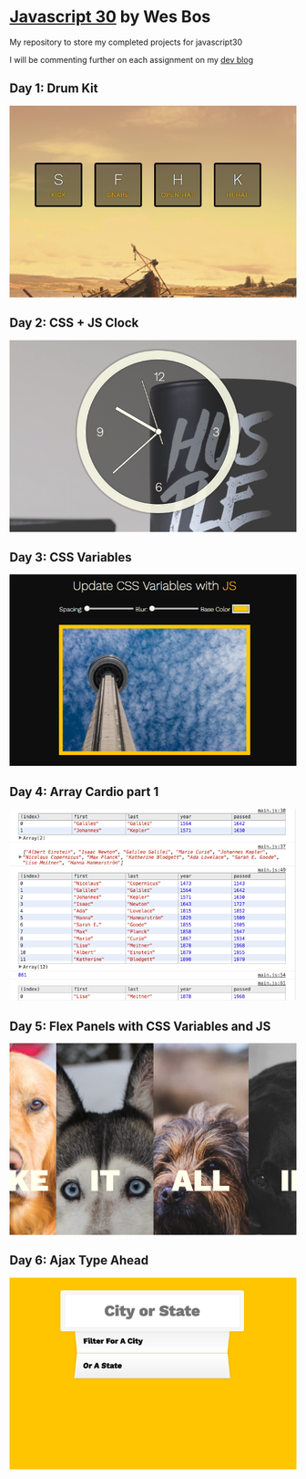 # [Javascript 30](https://javascript30.com/) by Wes Bos

My repository to store my completed projects for javascript30

I will be commenting further on each assignment on my [dev blog](https://punkty.github.com/devBlog)

## Day 1: Drum Kit

![drum kit](/thumbs/day1.png)

## Day 2: CSS + JS Clock

![CSS + JS Clock](/thumbs/day2.png)

## Day 3: CSS Variables

![CSS Variables](/thumbs/day3.png)

## Day 4: Array Cardio part 1

![Array Cardio part 1](/thumbs/day4.png)

## Day 5: Flex Panels with CSS Variables and JS

![Flex Panels with CSS Variables and JS](/thumbs/day5.png)

## Day 6: Ajax Type Ahead

![Ajax Type Ahead](/thumbs/day6.png)

<!--## Day 7: Array Cardio part 1

![drum kit](/thumbs/day7.png)-->

<!--## Day 8: Array Cardio part 1

![drum kit](/thumbs/day8.png)-->

<!--## Day 9: Array Cardio part 1

![drum kit](/thumbs/day9.png)-->

<!--## Day 10: Array Cardio part 1

![drum kit](/thumbs/day10.png)-->

<!--## Day 11: Array Cardio part 1

![drum kit](/thumbs/day11.png)-->

<!--## Day 12: Array Cardio part 1

![drum kit](/thumbs/day12.png)-->

<!--## Day 13: Array Cardio part 1

![drum kit](/thumbs/day13.png)-->

<!--## Day 14: Array Cardio part 1

![drum kit](/thumbs/day14.png)-->

<!--## Day 15: Array Cardio part 1

![drum kit](/thumbs/day15.png)-->

<!--## Day 16: Array Cardio part 1

![drum kit](/thumbs/day16.png)-->

<!--## Day 17: Array Cardio part 1

![drum kit](/thumbs/day17.png)-->

<!--## Day 18: Array Cardio part 1

![drum kit](/thumbs/day18.png)-->

<!--## Day 19: Array Cardio part 1

![drum kit](/thumbs/day19.png)-->

<!--## Day 20: Array Cardio part 1

![fillin](/thumbs/day20.png)-->

<!--## Day 21: Array Cardio part 1

![fillin](/thumbs/day21.png)-->

<!--## Day 22: Array Cardio part 1

![fillin](/thumbs/day22.png)-->

<!--## Day 23: Array Cardio part 1

![fillin](/thumbs/day23.png)-->

<!--## Day 24: Array Cardio part 1

![fillin](/thumbs/day17.png)-->

<!--## Day 25: Array Cardio part 1

![fillin](/thumbs/day25.png)-->

<!--## Day 26: Array Cardio part 1

![fillin](/thumbs/day26.png)-->

<!--## Day 27: Array Cardio part 1

![fillin](/thumbs/day27.png)-->

<!--## Day 28: Array Cardio part 1

![fillin](/thumbs/day28.png)-->

<!--## Day 29: Array Cardio part 1

![fill in](/thumbs/day29.png)-->

<!--## Day 30: Array Cardio part 1

![fillin](/thumbs/day30.png)-->